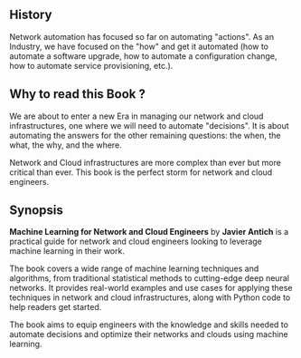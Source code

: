 ## History

Network automation has focused so far on automating "actions". As an Industry, we have focused on the "how" and get it automated (how to automate a software upgrade, how to automate a configuration change, how to automate service provisioning, etc.).

## Why to read this Book ?

We are about to enter a new Era in managing our network and cloud infrastructures, one where we will need to automate "decisions". It is about automating the answers for the other remaining questions: the when, the what, the why, and the where.

Network and Cloud infrastructures are more complex than ever but more critical than ever. This book is the perfect storm for network and cloud engineers.

## Synopsis

**Machine Learning for Network and Cloud Engineers** by **Javier Antich** is a practical guide for network and cloud engineers looking to leverage machine learning in their work. 

The book covers a wide range of machine learning techniques and algorithms, from traditional statistical methods to cutting-edge deep neural networks. It provides real-world examples and use cases for applying these techniques in network and cloud infrastructures, along with Python code to help readers get started. 

The book aims to equip engineers with the knowledge and skills needed to automate decisions and optimize their networks and clouds using machine learning.